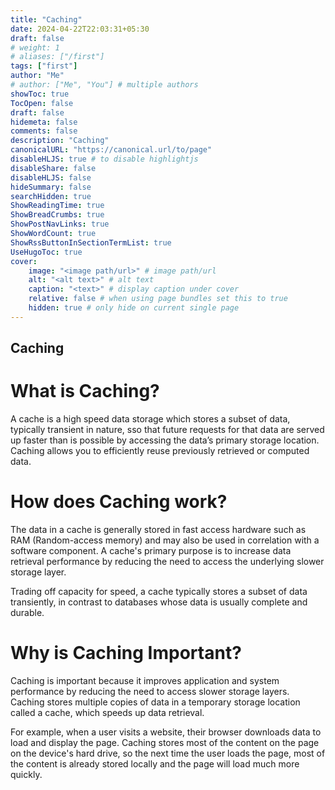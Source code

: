 ```yaml
---
title: "Caching"
date: 2024-04-22T22:03:31+05:30
draft: false
# weight: 1
# aliases: ["/first"]
tags: ["first"]
author: "Me"
# author: ["Me", "You"] # multiple authors
showToc: true
TocOpen: false
draft: false
hidemeta: false
comments: false
description: "Caching"
canonicalURL: "https://canonical.url/to/page"
disableHLJS: true # to disable highlightjs
disableShare: false
disableHLJS: false
hideSummary: false
searchHidden: true
ShowReadingTime: true
ShowBreadCrumbs: true
ShowPostNavLinks: true
ShowWordCount: true
ShowRssButtonInSectionTermList: true
UseHugoToc: true
cover:
    image: "<image path/url>" # image path/url
    alt: "<alt text>" # alt text
    caption: "<text>" # display caption under cover
    relative: false # when using page bundles set this to true
    hidden: true # only hide on current single page
---
```


## Caching

# What is Caching?

A cache is a high speed data storage which stores a subset of data, typically transient in nature, sso that future requests for that data are served up faster than is possible by accessing the data’s primary storage location. Caching allows you to efficiently reuse previously retrieved or computed data.

# How does Caching work?
The data in a cache is generally stored in fast access hardware such as RAM (Random-access memory) and may also be used in correlation with a software component. A cache's primary purpose is to increase data retrieval performance by reducing the need to access the underlying slower storage layer.

Trading off capacity for speed, a cache typically stores a subset of data transiently, in contrast to databases whose data is usually complete and durable.

# Why is Caching Important?
Caching is important because it improves application and system performance by reducing the need to access slower storage layers. Caching stores multiple copies of data in a temporary storage location called a cache, which speeds up data retrieval. 

For example, when a user visits a website, their browser downloads data to load and display the page. Caching stores most of the content on the page on the device's hard drive, so the next time the user loads the page, most of the content is already stored locally and the page will load much more quickly.

